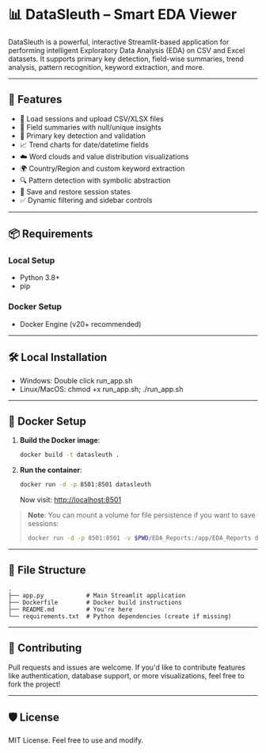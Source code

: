 # 📊 DataSleuth – Smart EDA Viewer

DataSleuth is a powerful, interactive Streamlit-based application for performing intelligent Exploratory Data Analysis (EDA) on CSV and Excel datasets. It supports primary key detection, field-wise summaries, trend analysis, pattern recognition, keyword extraction, and more.

---

## 🚀 Features

- 📂 Load sessions and upload CSV/XLSX files  
- 🧾 Field summaries with null/unique insights  
- 🔎 Primary key detection and validation  
- 📈 Trend charts for date/datetime fields  
- ☁️ Word clouds and value distribution visualizations  
- 🌍 Country/Region and custom keyword extraction  
- 🔍 Pattern detection with symbolic abstraction  
- 💾 Save and restore session states  
- ✅ Dynamic filtering and sidebar controls

---

## 📦 Requirements

### Local Setup
- Python 3.8+
- pip

### Docker Setup
- Docker Engine (v20+ recommended)

---

## 🛠️ Local Installation

- Windows: Double click run_app.sh
- Linux/MacOS: chmod +x run_app.sh; ./run_app.sh

---

## 🐳 Docker Setup

1. **Build the Docker image**:

   ```bash
   docker build -t datasleuth .
   ```

2. **Run the container**:

   ```bash
   docker run -d -p 8501:8501 datasleuth
   ```

   Now visit: [http://localhost:8501](http://localhost:8501)

> **Note**: You can mount a volume for file persistence if you want to save sessions:
>
> ```bash
> docker run -d -p 8501:8501 -v $PWD/EDA_Reports:/app/EDA_Reports datasleuth
> ```

---

## 📁 File Structure

```
.
├── app.py            # Main Streamlit application
├── Dockerfile        # Docker build instructions
├── README.md         # You're here
└── requirements.txt  # Python dependencies (create if missing)
```
---

## 🤝 Contributing

Pull requests and issues are welcome. If you'd like to contribute features like authentication, database support, or more visualizations, feel free to fork the project!

---

## 🛡️ License

MIT License. Feel free to use and modify.
